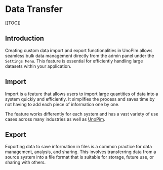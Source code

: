 # Data Transfer

[[TOC]]

## Introduction

Creating custom data import and export functionalities in UnoPim allows seamless bulk data management directly from the admin panel under the `Settings Menu`. This feature is essential for efficiently handling large datasets within your application.

## Import

Import is a feature that allows users to import large quantities of data into a system quickly and efficiently. It simplifies the process and saves time by not having to add each piece of information one by one.

The feature works differently for each system and has a vast variety of use cases across many industries as well as [UnoPim](https://unopim.com/).

## Export 

Exporting data to save information in files is a common practice for data management, analysis, and sharing. This involves transferring data from a source system into a file format that is suitable for storage, future use, or sharing with others. 